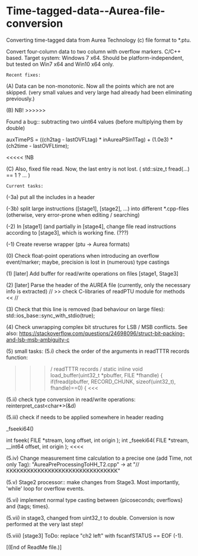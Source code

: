# Time-tagged-data--Aurea-file-conversion
Converting time-tagged data from Aurea Technology (c) file format to *.ptu.

Convert four-column data to two column with overflow markers.
C/C++ based.
Target system: Windows 7 x64.
Should be platform-independent, but tested on Win7 x64 and Win10 x64 only.


	Recent fixes:

(A) Data can be non-monotonic. Now all the points which are not are skipped.
	(very small values and very large had already had been eliminating previously.)

(B) NB!    >>>>>>

Found a bug:: subtracting two uint64 values (before multiplying them by double)

auxTimePS = ((ch2tag - lastOVFLtag) * inAureaPSin1Tag) + (1.0e3) * (ch2time - lastOVFLtime);

<<<<<    !NB

(C) Also, fixed file read. Now, the last entry is not lost.
( std::size_t fread(...) == 1 ? ... )




	Current tasks:

(-3a) put all the includes in a header

(-3b) split large instructions ([stage1], [stage2], ...)
		into different *.cpp-files
	(otherwise, very error-prone when editing / searching)

(-2) In [stage1] (and partially in [stage4], change file read instructions 
				according to [stage3], which is working fine.
			(???)

(-1) Create reverse wrapper (ptu -> Aurea formats)

(0) Check float-point operations when introducing an overflow event/marker;
maybe, precision is lost in (numerous) type castings

(1) [later] Add buffer for read/write operations on files [stage1, Stage3]

(2) [later] Parse the header of the AUREA file (currently, only the necessary info is extracted)
// >> check C-libraries of readPTU module for methods << //

(3) Check that this line is removed (bad behaviour on large files):
std::ios_base::sync_with_stdio(true);

(4) Check unwrapping complex bit structures for LSB / MSB conflicts.
See also:
https://stackoverflow.com/questions/24698096/struct-bit-packing-and-lsb-msb-ambiguity-c

(5) small tasks:
(5.i) check the order of the arguments in readTTTR records function:
>>> / readTTTR records / 
static inline void load_buffer(uint32_t *pbuffer, FILE *fhandle)
{
    if(fread(pbuffer, RECORD_CHUNK, sizeof(uint32_t), fhandle)==0) {
<<<

(5.ii) check type conversion in read/write operations:
reinterpret_cast<char*>(&d)

(5.iii) check if needs to be applied somewhere in header reading
>>>>
_fseeki64()

int fseek(
   FILE *stream,
   long offset,
   int origin
);
int _fseeki64(
   FILE *stream,
   __int64 offset,
   int origin
);
<<<<

(5.iv) Change measurement time calculation to a precise one (add Time, not only Tag):
"AureaPreProcessingToHH_T2.cpp" -> at "// KKKKKKKKKKKKKKKKKKKKKKKKKKKKKKKK"


(5.v) Stage2 processor:: make changes from Stage3.
Most importantly, 'while' loop for overflow events.


(5.vi) implement normal type casting between {picoseconds; overflows} and
					{tags; times}.

(5.vii) in stage3, changed <convertedCH2timePS> from uint32_t to double.
Conversion is now performed at the very last step!

(5.viii) [stage3] ToDo: replace "ch2 left" with fscanfSTATUS == EOF (-1).

[(End of ReadMe file.)]
